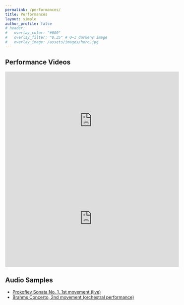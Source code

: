 ```yaml
---
permalink: /performances/
title: Performances
layout: simple
author_profile: false
# header:
#   overlay_color: "#000"
#   overlay_filter: "0.35" # 0–1 darkens image
#   overlay_image: /assets/images/hero.jpg
---
```


## Performance Videos
<div class="video">
  <iframe width="560" height="315"
    src="https://www.youtube.com/embed/VIDEO_ID_1"
    title="Bach Chaconne — Live Performance"
    frameborder="0"
    allow="accelerometer; autoplay; clipboard-write; encrypted-media; gyroscope; picture-in-picture"
    allowfullscreen loading="lazy">
  </iframe>
</div>

<div class="video">
  <iframe width="560" height="315"
    src="https://www.youtube.com/embed/VIDEO_ID_2"
    title="Tchaikovsky Concerto — Excerpt"
    frameborder="0"
    allow="accelerometer; autoplay; clipboard-write; encrypted-media; gyroscope; picture-in-picture"
    allowfullscreen loading="lazy">
  </iframe>
</div>

## Audio Samples
- [Prokofiev Sonata No. 1, 1st movement (live)](media/sample.mp3)
- [Brahms Concerto, 2nd movement (orchestral performance)](media/sample2.mp3)